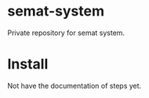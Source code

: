 # semat-system
Private repository for semat system.

# Install
Not have the documentation of steps yet.
